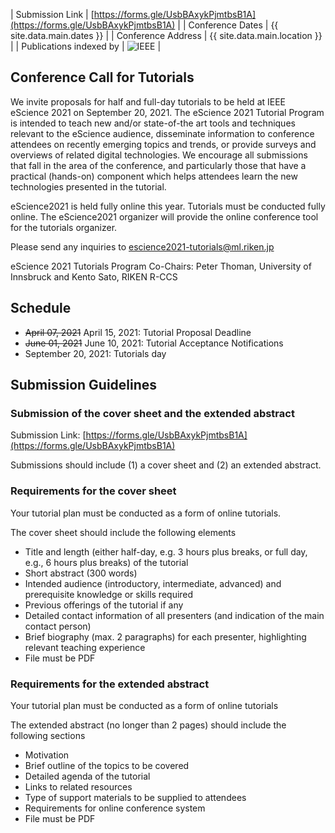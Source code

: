| Submission Link         | [https://forms.gle/UsbBAxykPjmtbsB1A](https://forms.gle/UsbBAxykPjmtbsB1A) |
| Conference Dates        | {{ site.data.main.dates }} |
| Conference Address      | {{ site.data.main.location }} |
| Publications indexed by | <img src="{{ site.baseurl }}/images/ieee.png" alt="IEEE" /> |

## Conference Call for Tutorials

We invite proposals for half and full-day tutorials to be held at IEEE eScience 2021 on September 20, 2021. The eScience 2021 Tutorial Program is intended to teach new and/or state-of-the art tools and techniques relevant to the eScience audience, disseminate information to conference attendees on recently emerging topics and trends, or provide surveys and overviews of related digital technologies.
We encourage all submissions that fall in the area of the conference, and particularly those that have a practical (hands-on) component which helps attendees learn the new technologies presented in the tutorial.

eScience2021 is held fully online this year. Tutorials must be conducted fully online. The eScience2021 organizer will provide the online conference tool for the tutorials organizer.

Please send any inquiries to [escience2021-tutorials@ml.riken.jp](mailto:escience2021-tutorials@ml.riken.jp)

eScience 2021 Tutorials Program Co-Chairs: Peter Thoman, University of Innsbruck and Kento Sato, RIKEN R-CCS

## Schedule

- ~~April 07, 2021~~ April 15, 2021: Tutorial Proposal Deadline
- ~~June 01, 2021~~ June 10, 2021: Tutorial Acceptance Notifications
- September 20, 2021: Tutorials day

## Submission Guidelines

### Submission of the cover sheet and the extended abstract

Submission Link: [https://forms.gle/UsbBAxykPjmtbsB1A](https://forms.gle/UsbBAxykPjmtbsB1A)

Submissions should include (1) a cover sheet and (2) an extended abstract.

### ​Requirements for the cover sheet

Your tutorial plan must be conducted as a form of online tutorials.

The cover sheet should include the following elements

- Title and length (either half-day, e.g. 3 hours plus breaks, or full day, e.g., 6 hours plus breaks) of the tutorial
- Short abstract (300 words)
- Intended audience (introductory, intermediate, advanced) and prerequisite knowledge or skills required
- Previous offerings of the tutorial if any
- Detailed contact information of all presenters (and indication of the main contact person)
- Brief biography (max. 2 paragraphs) for each presenter, highlighting relevant teaching experience
- File must be PDF

### Requirements for the extended abstract

Your tutorial plan must be conducted as a form of online tutorials

The extended abstract (no longer than 2 pages) should include the following sections

- Motivation
- Brief outline of the topics to be covered
- Detailed agenda of the tutorial
- Links to related resources
- Type of support materials to be supplied to attendees
- Requirements for online conference system
- File must be PDF

